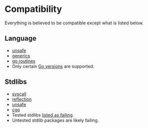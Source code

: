 # Compatibility
Everything is believed to be compatible except what is listed below.
## Language
- [unsafe](./unsafe.md)
- [generics](./generics.md)
- [go routines](./goroutines.md)
- Only certain [Go versions](./go_versions.md) are supported.
## Stdlibs
- [syscall](./syscall.md)
- [reflection](./reflection.md)
- [unsafe](./unsafe.md)
- [cgo](./cgo.md)
- Tested stdlibs [listed as failing](https://go2hx.github.io/).
- Untested stdlib packages are likely failing.